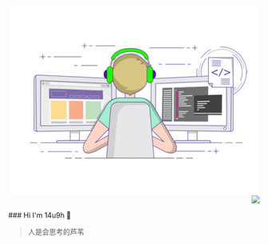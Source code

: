 <p align="center">
  <img align="center" src="https://raw.githubusercontent.com/14u9h/14u9h/main/developer.gif"/>
  <img align="right" src="https://github-readme-stats.vercel.app/api?username=14u9h&show_icons=true&icon_color=805AD5&text_color=718096&bg_color=ffffff&hide_title=true" />
</p>

  
</br>
### Hi I'm 14u9h 👋

> 人是会思考的芦苇


<!--
**14u9h/14u9h** is a ✨ _special_ ✨ repository because its `README.md` (this file) appears on your GitHub profile.

Here are some ideas to get you started:

- 🔭 I’m currently working on ...
- 🌱 I’m currently learning ...
- 👯 I’m looking to collaborate on ...
- 🤔 I’m looking for help with ...
- 💬 Ask me about ...
- 📫 How to reach me: ...
- 😄 Pronouns: ...
- ⚡ Fun fact: ...
-->
